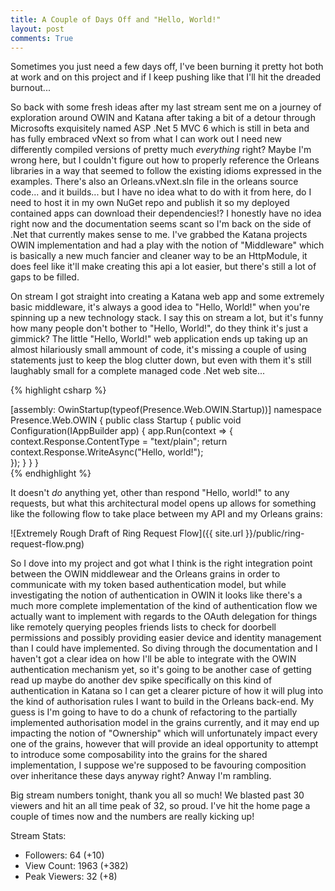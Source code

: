 ```yaml
---
title: A Couple of Days Off and "Hello, World!"
layout: post
comments: True
---
```


Sometimes you just need a few days off, I've been burning it pretty hot both at work and on this project and if I keep pushing like that I'll hit the dreaded burnout...

So back with some fresh ideas after my last stream sent me on a journey of exploration around OWIN and Katana after taking a bit of a detour through Microsofts exquisitely named ASP .Net 5 MVC 6 which is still in beta and has fully embraced vNext so from what I can work out I need new differently compiled versions of pretty much *everything* right? Maybe I'm wrong here, but I couldn't figure out how to properly reference the Orleans libraries in a way that seemed to follow the existing idioms expressed in the examples. There's also an Orleans.vNext.sln file in the orleans source code... and it builds... but I have no idea what to do with it from here, do I need to host it in my own NuGet repo and publish it so my deployed contained apps can download their dependencies!? I honestly have no idea right now and the documentation seems scant so I'm back on the side of .Net that currently makes sense to me. I've grabbed the Katana projects OWIN implementation and had a play with the notion of "Middleware" which is basically a new much fancier and cleaner way to be an HttpModule, it does feel like it'll make creating this api a lot easier, but there's still a lot of gaps to be filled.

On stream I got straight into creating a Katana web app and some extremely basic middleware, it's always a good idea to "Hello, World!" when you're spinning up a new technology stack. I say this on stream a lot, but it's funny how many people don't bother to "Hello, World!", do they think it's just a gimmick? The little "Hello, World!" web application ends up taking up an almost hilariously small ammount of code, it's missing a couple of using statements just to keep the blog clutter down, but even with them it's still laughably small for a complete managed code .Net web site... 

{% highlight csharp %}

[assembly: OwinStartup(typeof(Presence.Web.OWIN.Startup))]
namespace Presence.Web.OWIN
{
    public class Startup
    {
        public void Configuration(IAppBuilder app)
        {
            app.Run(context =>
            {                
                context.Response.ContentType = "text/plain";
                return context.Response.WriteAsync("Hello, world!");                
            });
        }
    }
}       
{% endhighlight %}

It doesn't *do* anything yet, other than respond "Hello, world!" to any requests, but what this architectural model opens up allows for something like the following flow to take place between my API and my Orleans grains:

![Extremely Rough Draft of Ring Request Flow]({{ site.url }}/public/ring-request-flow.png)

So I dove into my project and got what I think is the right integration point between the OWIN middlewear and the Orleans grains in order to communicate with my token based authentication model, but while investigating the notion of authentication in OWIN it looks like there's a much more complete implementation of the kind of authentication flow we actually want to implement with regards to the OAuth delegation for things like remotely querying peoples friends lists to check for doorbell permissions and possibly providing easier device and identity management than I could have implemented. So diving through the documentation and I haven't got a clear idea on how I'll be able to integrate with the OWIN authentication mechanism yet, so it's going to be another case of getting read up maybe do another dev spike specifically on this kind of authentication in Katana so I can get a clearer picture of how it will plug into the kind of authorisation rules I want to build in the Orleans back-end. My guess is I'm going to have to do a chunk of refactoring to the partially implemented authorisation model in the grains currently, and it may end up impacting the notion of "Ownership" which will unfortunately impact every one of the grains, however that will provide an ideal opportunity to attempt to introduce some composability into the grains for the shared implementation, I suppose we're supposed to be favouring composition over inheritance these days anyway right? Anway I'm rambling. 

Big stream numbers tonight, thank you all so much! We blasted past 30 viewers and hit an all time peak of 32, so proud. I've hit the home page a couple of times now and the numbers are really kicking up!

Stream Stats:  
 - Followers: 64 (+10)   
 - View Count: 1963 (+382)    
 - Peak Viewers: 32 (+8)  